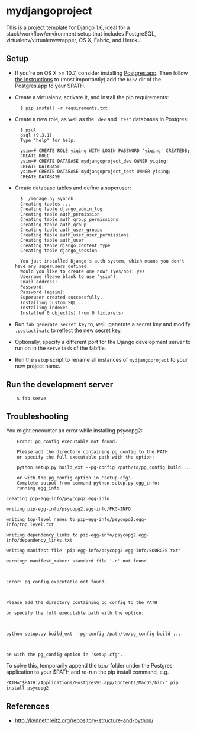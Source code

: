 # mydjangoproject

This is a [project
template](https://docs.djangoproject.com/en/1.6/ref/django-admin/#startproject-projectname-destination)
for Django 1.6, ideal for a stack/workflow/environment setup that includes
PostgreSQL, virtualenv/virtualenvwrapper, OS X, Fabric, and Heroku.


## Setup

* If you're on OS X >= 10.7, consider installing
[Postgres.app](http://postgresapp.com/). Then follow [the
instructions](http://postgresapp.com/documentation) to (most importantly) add
the `bin/` dir of the Postgres.app to your $PATH.

* Create a virtualenv, activate it, and install the pip requirements:

        $ pip install -r requirements.txt

* Create a new role, as well as the `_dev` and `_test` databases in Postgres:

        $ psql
        psql (9.3.1)
        Type "help" for help.

        ysim=# CREATE ROLE yiqing WITH LOGIN PASSWORD 'yiqing' CREATEDB;
        CREATE ROLE
        ysim=# CREATE DATABASE mydjangoproject_dev OWNER yiqing;
        CREATE DATABASE
        ysim=# CREATE DATABASE mydjangoproject_test OWNER yiqing;
        CREATE DATABASE

* Create database tables and define a superuser:

        $ ./manage.py syncdb
        Creating tables ...
        Creating table django_admin_log
        Creating table auth_permission
        Creating table auth_group_permissions
        Creating table auth_group
        Creating table auth_user_groups
        Creating table auth_user_user_permissions
        Creating table auth_user
        Creating table django_content_type
        Creating table django_session

        You just installed Django's auth system, which means you don't have any superusers defined.
        Would you like to create one now? (yes/no): yes
        Username (leave blank to use 'ysim'): 
        Email address:
        Password: 
        Password (again): 
        Superuser created successfully.
        Installing custom SQL ...
        Installing indexes ...
        Installed 0 object(s) from 0 fixture(s)

* Run `fab generate_secret_key` to, well, generate a secret key and modify
`.postactivate` to reflect the new secret key.

* Optionally, specify a different port for the Django development server to
run on in the `serve` task of the fabfile.

* Run the `setup` script to rename all instances of `mydjangoproject` to your
new project name.


## Run the development server

        $ fab serve


## Troubleshooting

You might encounter an error while installing psycopg2:

        Error: pg_config executable not found.

        Please add the directory containing pg_config to the PATH
        or specify the full executable path with the option:

        python setup.py build_ext --pg-config /path/to/pg_config build ...

        or with the pg_config option in 'setup.cfg'.
        Complete output from command python setup.py egg_info:
        running egg_info

    creating pip-egg-info/psycopg2.egg-info

    writing pip-egg-info/psycopg2.egg-info/PKG-INFO

    writing top-level names to pip-egg-info/psycopg2.egg-info/top_level.txt

    writing dependency_links to pip-egg-info/psycopg2.egg-info/dependency_links.txt

    writing manifest file 'pip-egg-info/psycopg2.egg-info/SOURCES.txt'

    warning: manifest_maker: standard file '-c' not found



    Error: pg_config executable not found.



    Please add the directory containing pg_config to the PATH

    or specify the full executable path with the option:



    python setup.py build_ext --pg-config /path/to/pg_config build ...



    or with the pg_config option in 'setup.cfg'.

To solve this, temporarily append the `bin/` folder under the Postgres
application to your $PATH and re-run the pip install command, e.g.

    PATH="$PATH:/Applications/Postgres93.app/Contents/MacOS/bin/" pip install psycopg2


## References

* <http://kennethreitz.org/repository-structure-and-python/>

